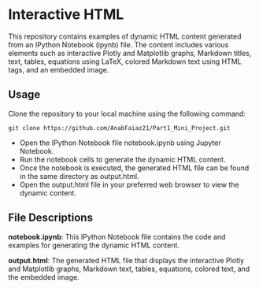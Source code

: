 # Interactive HTML

This repository contains examples of dynamic HTML content generated from an IPython Notebook (ipynb) file. The content includes various elements such as interactive Plotly and Matplotlib graphs, Markdown titles, text, tables, equations using LaTeX, colored Markdown text using HTML tags, and an embedded image.

## Usage

Clone the repository to your local machine using the following command:

```
git clone https://github.com/AnabFaiaz21/Part1_Mini_Project.git
```
- Open the IPython Notebook file notebook.ipynb using Jupyter Notebook.
- Run the notebook cells to generate the dynamic HTML content.
- Once the notebook is executed, the generated HTML file can be found in the same directory as output.html.
- Open the output.html file in your preferred web browser to view the dynamic content.

## File Descriptions

**notebook.ipynb**: This IPython Notebook file contains the code and examples for generating the dynamic HTML content.

**output.html**: The generated HTML file that displays the interactive Plotly and Matplotlib graphs, Markdown text, tables, equations, colored text, and the embedded image.



